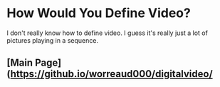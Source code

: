 # How Would You Define Video?

I don't really know how to define video. I guess it's really just a lot of pictures playing in a sequence. 

## [Main Page](https://github.io/worreaud000/digitalvideo/
